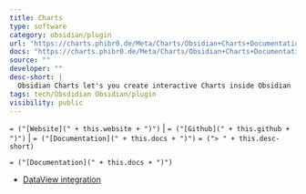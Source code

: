 ```yaml
---
title: Charts
type: software
category: obsidian/plugin
url: "https://charts.phibr0.de/Meta/Charts/Obsidian+Charts+Documentation"
docs: "https://charts.phibr0.de/Meta/Charts/Obsidian+Charts+Documentation"
source: ""
developer: ""
desc-short: |
  Obsidian Charts let's you create interactive Charts inside Obsidian
tags: tech/Obsdidian Obsidian/plugin
visibility: public
---
```

`= ("[Website](" + this.website + ")")` |  `= ("[Github](" + this.github + ")")` | `= ("[Documentation](" + this.docs + ")")`
`= ("> " + this.desc-short)`

`= ("[Documentation](" + this.docs + ")")`
- [DataView integration](https://charts.phibr0.de/Meta/Charts/Dataview+Integration)